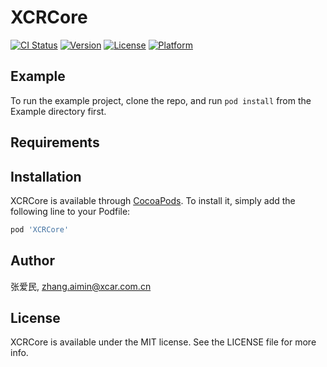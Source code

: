 # XCRCore

[![CI Status](http://img.shields.io/travis/张爱民/XCRCore.svg?style=flat)](https://travis-ci.org/张爱民/XCRCore)
[![Version](https://img.shields.io/cocoapods/v/XCRCore.svg?style=flat)](http://cocoapods.org/pods/XCRCore)
[![License](https://img.shields.io/cocoapods/l/XCRCore.svg?style=flat)](http://cocoapods.org/pods/XCRCore)
[![Platform](https://img.shields.io/cocoapods/p/XCRCore.svg?style=flat)](http://cocoapods.org/pods/XCRCore)

## Example

To run the example project, clone the repo, and run `pod install` from the Example directory first.

## Requirements

## Installation

XCRCore is available through [CocoaPods](http://cocoapods.org). To install
it, simply add the following line to your Podfile:

```ruby
pod 'XCRCore'
```

## Author

张爱民, zhang.aimin@xcar.com.cn

## License

XCRCore is available under the MIT license. See the LICENSE file for more info.
